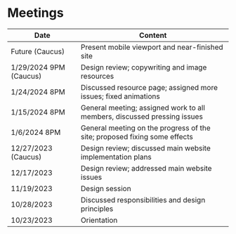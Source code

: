 # Meetings

| Date | Content |
| ---- | ------- |
| Future (Caucus) | Present mobile viewport and near-finished site |
| 1/29/2024 9PM (Caucus) | Design review; copywriting and image resources |
| 1/24/2024 8PM | Discussed resource page; assigned more issues; fixed animations |
| 1/15/2024 8PM | General meeting; assigned work to all members, discussed pressing issues |
| 1/6/2024 8PM | General meeting on the progress of the site; proposed fixing some effects |
| 12/27/2023 (Caucus) | Design review; discussed main website implementation plans |
| 12/17/2023 | Design review; addressed main website issues |
| 11/19/2023 | Design session |
| 10/28/2023 | Discussed responsibilities and design principles |
| 10/23/2023 | Orientation |
